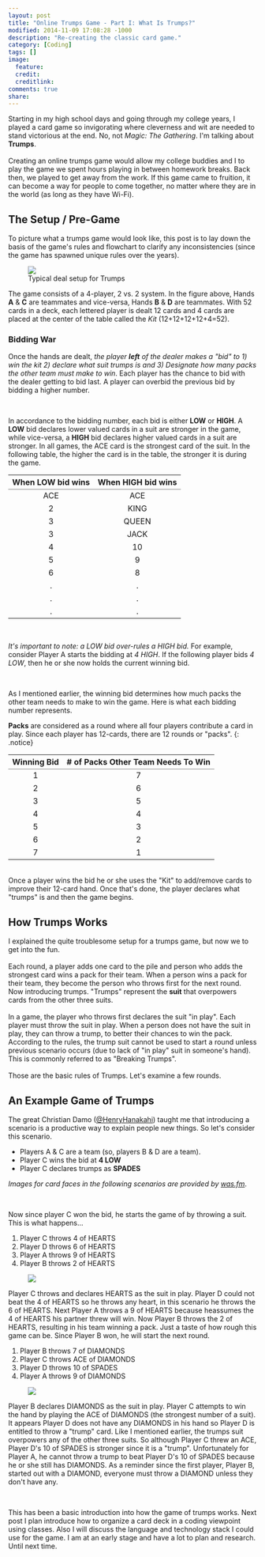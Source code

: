 ```yaml
---
layout: post
title: "Online Trumps Game - Part I: What Is Trumps?"
modified: 2014-11-09 17:08:28 -1000
description: "Re-creating the classic card game."
category: [Coding]
tags: []
image:
  feature: 
  credit: 
  creditlink: 
comments: true
share: 
---
```


Starting in my high school days and going through my college years, I played a card game 
so invigorating where cleverness and wit are needed to stand
victorious at the end. No, not *Magic: The Gathering*. I'm talking about **Trumps**.
<br><br>
Creating an online trumps game would allow my
college buddies and I to play the game we spent hours playing in between homework breaks.
Back then, we played to get away from the work. If this game came to fruition, it can
become a way for people to come together, no matter where they are in the world (as long
as they have Wi-Fi).

## The Setup / Pre-Game

To picture what a trumps game would look like, this post is  to lay down the basis of the game's
rules and flowchart to clarify any inconsistencies (since the game has spawned unique 
rules over the years).

<figure>
	<img src="/images/trumps/trumps-deal.png">
	<figcaption>Typical deal setup for Trumps</figcaption>
</figure>

The game consists of a 4-player, 2 vs. 2 system. In the figure above, Hands **A** & **C** are 
teammates and vice-versa, Hands **B** & **D** are teammates. With 52 cards in a deck, each lettered
player is dealt 12 cards and 4 cards are placed at the center of the table called the *Kit* 
(12+12+12+12+4=52).

### Bidding War

Once the hands are dealt, *the player **left** of the dealer makes a "bid" to 1) win the kit 
2) declare what suit trumps is and 3) Designate how many packs the other team must make to win*. 
Each player has the chance to bid with the dealer getting to bid last. A player can overbid 
the previous bid by bidding a higher number. 

<br>

In accordance to the bidding number, each bid is either **LOW** or **HIGH**. A **LOW** bid declares 
lower valued cards in a suit are stronger in the game, while vice-versa, a **HIGH** bid declares 
higher valued cards in a suit are stronger. In all games, the ACE card 
is the strongest card of the suit. In the following table, the higher the card is in the table, 
the stronger it is during the game.

<table rules="groups">
  <thead>
    <tr>
      <th style="text-align: center">When LOW bid wins</th>
      <th style="text-align: center">When HIGH bid wins</th>
    </tr>
  </thead>
  <tbody>
    <tr>
      <td style="text-align: center">ACE</td>
      <td style="text-align: center">ACE</td>
    </tr>
    <tr>
      <td style="text-align: center">2</td>
      <td style="text-align: center">KING</td>
    </tr>
    <tr>
      <td style="text-align: center">3</td>
      <td style="text-align: center">QUEEN</td>
    </tr>
    <tr>
      <td style="text-align: center">3</td>
      <td style="text-align: center">JACK</td>
    </tr>
    <tr>
      <td style="text-align: center">4</td>
      <td style="text-align: center">10</td>
    </tr>
    <tr>
      <td style="text-align: center">5</td>
      <td style="text-align: center">9</td>
    </tr>
    <tr>
      <td style="text-align: center">6</td>
      <td style="text-align: center">8</td>
    </tr>
     <tr>
      <td style="text-align: center">.</td>
      <td style="text-align: center">.</td>
    </tr>
    <tr>
      <td style="text-align: center">.</td>
      <td style="text-align: center">.</td>
    </tr>
    <tr>
      <td style="text-align: center">.</td>
      <td style="text-align: center">.</td>
    </tr>
  </tbody>
</table>

<br>

*It's important to note: a LOW bid over-rules a HIGH bid.* For example, consider Player A starts 
the bidding at *4 HIGH*. If the following player bids *4 LOW*, then
he or she now holds the current winning bid.

<br>

As I mentioned earlier, the winning bid determines how much packs the other 
team needs to make to win the game. Here is what each bidding number represents.

**Packs** are considered as a round where all four players contribute a card in play. Since 
each player has 12-cards, there are 12 rounds or "packs".
{: .notice}

<table rules="groups">
  <thead>
    <tr>
      <th style="text-align: center">Winning Bid</th>
      <th style="text-align: center"># of Packs Other Team Needs To Win</th>
    </tr>
  </thead>
  <tbody>
    <tr>
      <td style="text-align: center">1</td>
      <td style="text-align: center">7</td>
    </tr>
    <tr>
      <td style="text-align: center">2</td>
      <td style="text-align: center">6</td>
    </tr>
    <tr>
      <td style="text-align: center">3</td>
      <td style="text-align: center">5</td>
    </tr>
    <tr>
      <td style="text-align: center">4</td>
      <td style="text-align: center">4</td>
    </tr>
    <tr>
      <td style="text-align: center">5</td>
      <td style="text-align: center">3</td>
    </tr>
    <tr>
      <td style="text-align: center">6</td>
      <td style="text-align: center">2</td>
    </tr>
    <tr>
      <td style="text-align: center">7</td>
      <td style="text-align: center">1</td>
    </tr>
  </tbody>
</table>

<br>
Once a player wins the bid he or she uses the "Kit" to add/remove cards to improve their 
12-card hand. Once that's done, the player declares what "trumps" is and then the game
begins.

## How Trumps Works

I explained the quite troublesome setup for a trumps game, but now we to get into the fun. 
<br><br>
Each round, a player adds one card to the pile and person who adds the strongest card wins a 
pack for their team. When a person wins a pack for their team, they become the person 
who throws first for the next round. Now introducing trumps. "Trumps" represent the **suit** that 
overpowers cards from the other three suits. 
<br><br>
In a game, the player who throws first declares the suit "in play". Each player must throw 
the suit in play. When a person does not have the suit in play, they can 
throw a trump, to better their chances to win the pack. According to the rules, the trump suit cannot 
be used to start a round unless previous scenario occurs (due to lack of "in play" suit in someone's hand). This is commonly referred to as "Breaking Trumps".
<br><br>
Those are the basic rules of Trumps. Let's examine a few rounds.

## An Example Game of Trumps 

The great Christian Damo ([@HenryHanakahi](https://twitter.com/HenryHanakahi)) taught me 
that introducing a scenario is a productive way to explain people new things. So let's consider
this scenario.

* Players A & C are a team (so, players B & D are a team).
* Player C wins the bid at **4 LOW**
* Player C declares trumps as **SPADES**

*Images for card faces in the following scenarios are provided by [was.fm](http://was.fm/assets:textures:playing_cards)*.

<br>

Now since player C won the bid, he starts the game of by throwing a suit. This is what happens...

1. Player C throws 4 of HEARTS
2. Player D throws 6 of HEARTS
3. Player A throws 9 of HEARTS
4. Player B throws 2 of HEARTS

<figure>
	<img src="/images/trumps/trumps-hand-1.png">
</figure>

Player C throws and declares HEARTS as the suit in play. Player D could not beat the 4 of HEARTS so he throws any heart, in this scenario he throws the 6 of HEARTS. 
Next Player A throws a 9 of HEARTS because heassumes the 4 of HEARTS his partner threw will win. 
Now Player B throws the 2 of HEARTS, resulting in his team winning a pack. Just a taste of how rough this game can be. Since Player B won, he will start the next round.

1. Player B throws 7 of DIAMONDS
2. Player C throws ACE of DIAMONDS
3. Player D throws 10 of SPADES
4. Player A throws 9 of DIAMONDS

<figure>
	<img src="/images/trumps/trumps-hand-2.png">
</figure>

Player B declares DIAMONDS as the suit in play. Player C attempts to win the hand by playing the ACE of DIAMONDS (the strongest number of a suit). It appears 
Player D does not have any DIAMONDS in his hand so Player D is entitled to throw a "trump" card. 
Like I mentioned earlier, the trumps suit overpowers any of the other three suits. So although 
Player C threw an ACE, Player D's 10 of SPADES is stronger since it is a "trump". Unfortunately for 
Player A, he cannot throw a trump to beat Player D's 10 of SPADES because he or she still has DIAMONDS. 
As a reminder since the first player, Player B, started out with a DIAMOND, everyone must throw a 
DIAMOND unless they don't have any.

<br>

This has been a basic introduction into how the game of trumps works. Next post I plan introduce 
how to organize a card deck in a coding viewpoint using classes. Also I will discuss the language and 
technology stack I could use for the game. I am at an early stage and have a lot to plan and 
research. Until next time.